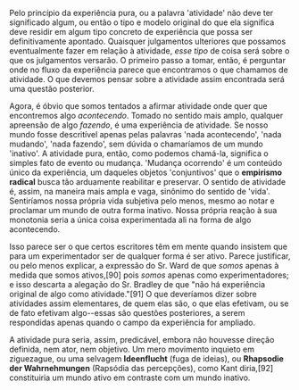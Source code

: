 Pelo princípio da experiência pura, ou a palavra 'atividade' não deve ter significado algum, ou então o tipo e modelo original do que ela significa deve residir em algum tipo concreto de experiência que possa ser definitivamente apontado. Quaisquer julgamentos ulteriores que possamos eventualmente fazer em relação à atividade, _esse tipo_ de coisa será sobre o que os julgamentos versarão. O primeiro passo a tomar, então, é perguntar onde no fluxo da experiência parece que encontramos o que chamamos de atividade. O que devemos pensar sobre a atividade assim encontrada será uma questão posterior.

Agora, é óbvio que somos tentados a afirmar atividade onde quer que encontremos algo _acontecendo_. Tomado no sentido mais amplo, qualquer apreensão de algo _fazendo_, é uma experiência de atividade. Se nosso mundo fosse descritível apenas pelas palavras 'nada acontecendo', 'nada mudando', 'nada fazendo', sem dúvida o chamaríamos de um mundo 'inativo'. A atividade pura, então, como podemos chamá-la, significa o simples fato de evento ou mudança. 'Mudança ocorrendo' é um conteúdo único da experiência, um daqueles objetos 'conjuntivos' que o **empirismo radical** busca tão arduamente reabilitar e preservar. O sentido de atividade é, assim, na maneira mais ampla e vaga, sinônimo do sentido de 'vida'. Sentiríamos nossa própria vida subjetiva pelo menos, mesmo ao notar e proclamar um mundo de outra forma inativo. Nossa própria reação à sua monotonia seria a única coisa experimentada ali na forma de algo acontecendo.

Isso parece ser o que certos escritores têm em mente quando insistem que para um experimentador ser de qualquer forma é ser ativo. Parece justificar, ou pelo menos explicar, a expressão do Sr. Ward de que _somos_ apenas à medida que somos ativos,[90] pois _somos_ apenas como experimentadores; e isso descarta a alegação do Sr. Bradley de que "não há experiência original de algo como atividade."[91] O que deveríamos dizer sobre atividades assim elementares, de quem elas são, o que elas efetivam, ou se de fato efetivam algo--essas são questões posteriores, a serem respondidas apenas quando o campo da experiência for ampliado.

A atividade pura seria, assim, predicável, embora não houvesse direção definida, nem ator, nem objetivo. Um mero movimento inquieto em ziguezague, ou uma selvagem **Ideenflucht** (fuga de ideias), ou **Rhapsodie der Wahrnehmungen** (Rapsódia das percepções), como Kant diria,[92] constituiria um mundo ativo em contraste com um mundo inativo.